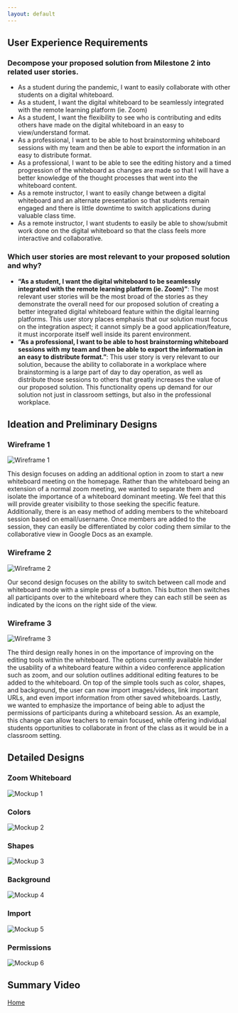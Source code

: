 ```yaml
---
layout: default
---
```


## User Experience Requirements
### Decompose your proposed solution from Milestone 2 into related user stories.
- As a student during the pandemic, I want to easily collaborate with other students on a digital whiteboard.
- As a student, I want the digital whiteboard to be seamlessly integrated with the remote learning platform (ie. Zoom)
- As a student, I want the flexibility to see who is contributing and edits others have made on the digital whiteboard in an easy to view/understand format.
- As a professional, I want to be able to host brainstorming whiteboard sessions with my team and then be able to export the information in an easy to distribute format.
- As a professional, I want to be able to see the editing history and a timed progression of the whiteboard as changes are made so that I will have a better knowledge of the thought processes that went into the whiteboard content.
- As a remote instructor, I want to easily change between a digital whiteboard and an alternate presentation so that students remain engaged and there is little downtime to switch applications during valuable class time.
- As a remote instructor, I want students to easily be able to show/submit work done on the digital whiteboard so that the class feels more interactive and collaborative.

### Which user stories are most relevant to your proposed solution and why? 
- **“As a student, I want the digital whiteboard to be seamlessly integrated with the remote learning platform (ie. Zoom)”**: The most relevant user stories will be the most broad of the stories as they demonstrate the overall need for our proposed solution of creating a better integrated digital whiteboard feature within the digital learning platforms. This user story places emphasis that our solution must focus on the integration aspect; it cannot simply be a good application/feature, it must incorporate itself well inside its parent environment.
- **“As a professional, I want to be able to host brainstorming whiteboard sessions with my team and then be able to export the information in an easy to distribute format.”**: This user story is very relevant to our solution, because the ability to collaborate in a workplace where brainstorming is a large part of day to day operation, as well as distribute those sessions to others that greatly increases the value of our proposed solution. This functionality opens up demand for our solution not just in classroom settings, but also in the professional workplace.

## Ideation and Preliminary Designs
### Wireframe 1
![Wireframe 1](https://xmaize.github.io/Remote-Whiteboard/images/Wireframe1.PNG)

This design focuses on adding an additional option in zoom to start a new whiteboard meeting on the homepage. Rather than the whiteboard being an extension of a normal zoom meeting, we wanted to separate them and isolate the importance of a whiteboard dominant meeting. We feel that this will provide greater visibility to those seeking the specific feature. Additionally, there is an easy method of adding members to the whiteboard session based on email/username. Once members are added to the session, they can easily be differentiated by color coding them similar to the collaborative view in Google Docs as an example.

### Wireframe 2
![Wireframe 2](https://xmaize.github.io/Remote-Whiteboard/images/Wireframe2.PNG)

Our second design focuses on the ability to switch between call mode and whiteboard mode with a simple press of a button. This button then switches all participants over to the whiteboard where they can each still be seen as indicated by the icons on the right side of the view.

### Wireframe 3
![Wireframe 3](https://xmaize.github.io/Remote-Whiteboard/images/Wireframe3.PNG)

The third design really hones in on the importance of improving on the editing tools within the whiteboard. The options currently available hinder the usability of a whiteboard feature within a video conference application such as zoom, and our solution outlines additional editing features to be added to the whiteboard. On top of the simple tools such as color, shapes, and background, the user can now import images/videos, link important URLs, and even import information from other saved whiteboards. Lastly, we wanted to emphasize the importance of being able to adjust the permissions of participants during a whiteboard session. As an example, this change can allow teachers to remain focused, while offering individual students opportunities to collaborate in front of the class as it would be in a classroom setting.

## Detailed Designs
### Zoom Whiteboard
![Mockup 1](https://xmaize.github.io/Remote-Whiteboard/images/Mockup1.PNG)

### Colors
![Mockup 2](https://xmaize.github.io/Remote-Whiteboard/images/Mockup2.PNG)

### Shapes
![Mockup 3](https://xmaize.github.io/Remote-Whiteboard/images/Mockup3.PNG)

### Background
![Mockup 4](https://xmaize.github.io/Remote-Whiteboard/images/Mockup4.PNG)

### Import
![Mockup 5](https://xmaize.github.io/Remote-Whiteboard/images/Mockup5.PNG)

### Permissions
![Mockup 6](https://xmaize.github.io/Remote-Whiteboard/images/Mockup6.PNG)

## Summary Video

[Home](./index.html)
